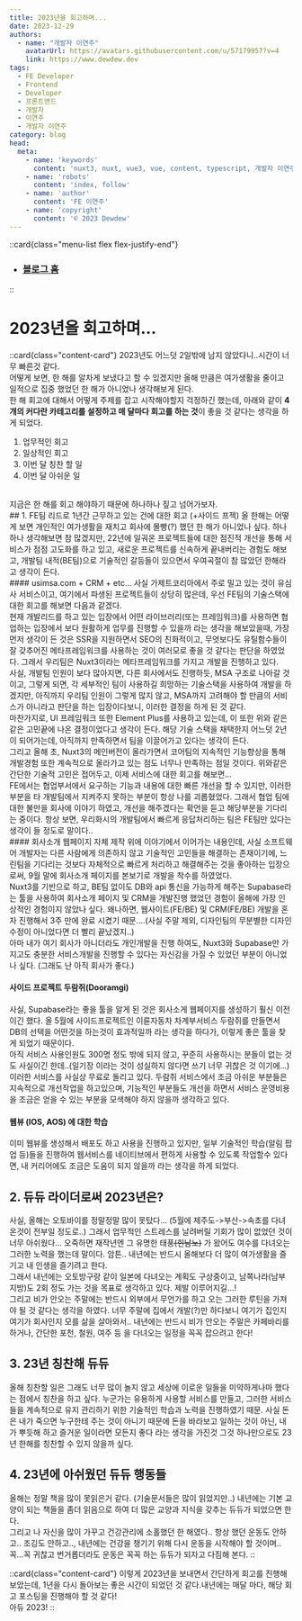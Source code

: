 ```yaml
---
title: 2023년을 회고하며...
date: 2023-12-29
authors:
  - name: "개발자 이연주"
    avatarUrl: https://avatars.githubusercontent.com/u/57179957?v=4
    link: https://www.dewdew.dev
tags:
  - FE Developer
  - Frontend
  - Developer
  - 프론트앤드
  - 개발자
  - 이연주
  - 개발자 이연주
category: blog
head:
  meta:
    - name: 'keywords'
      content: 'nuxt3, nuxt, vue3, vue, content, typescript, 개발자 이연주, FE 개발자 이연주'
    - name: 'robots'
      content: 'index, follow'
    - name: 'author'
      content: 'FE 이연주'
    - name: 'copyright'
      content: '© 2023 Dewdew'
---
```


::card{class="menu-list flex flex-justify-end"}
- ### [블로그 홈](/blog)
::

# 2023년을 회고하며...

::card{class="content-card"}
2023년도 어느덧 2일밖에 남지 않았다니..시간이 너무 빠른것 같다.<br>
어떻게 보면, 한 해를 알차게 보냈다고 할 수 있겠지만 올해 만큼은 여가생활을 줄이고 일적으로 집중 했었던 한 해가 아니었나 생각해보게 된다.<br>
한 해 회고에 대해서 어떻게 주제를 잡고 시작해야할지 걱정하긴 했는데, 아래와 같이 **4개의 커다란 카테고리를 설정하고 매 달마다 회고를 하는 것**이 좋을 것 같다는 생각을 하게 되었다.<br>
1. 업무적인 회고
2. 일상적인 회고
3. 이번 달 칭찬 할 일
4. 이번 달 아쉬운 일
<br>
지금은 한 해를 회고 해야하기 때문에 하나하나 짚고 넘어가보자.<br>
## 1. FE팀 리드로 1년간 근무하고 있는 건에 대한 회고 (+사이드 프젝)
올 한해는 어떻게 보면 개인적인 여가생활을 재치고 회사에 몰빵(?) 했던 한 해가 아니었나 싶다. 하나하나 생각해보면 참 많겠지만, 22년에 일궈온 프로젝트들에 대한 점진적 개선을 통해 서비스가 점점 고도화를 하고 있고, 새로운 프로젝트를 신속하게 끝내버리는 경험도 해보고, 개발팀 내적(BE팀)으로 기술적인 갈등들이 있으면서 우여곡절이 참 많았던 한해라고 생각이 든다.<br>
#### usimsa.com + CRM + etc...
사실 가제트코리아에서 주로 밀고 있는 것이 유심사 서비스이고, 여기에서 파생된 프로젝트들이 상당히 많은데, 우선 FE팀의 기술스택에 대한 회고를 해보면 다음과 같겠다.<br>
현재 개발리드를 하고 있는 입장에서 어떤 라이브러리(또는 프레임워크)를 사용하면 협업하는 입장에서 보다 원활하게 업무를 진행할 수 있을까 라는 생각을 해보았을때, 가장 먼저 생각이 든 것은 SSR을 지원하면서 SEO의 친화적이고, 무엇보다도 유틸함수들이 잘 갖추어진 메타프레임워크를 사용하는 것이 여러모로 좋을 것 같다는 판단을 하였었다. 그래서 우리팀은 Nuxt3이라는 메타프레임워크를 가지고 개발을 진행하고 있다.<br>
사실, 개발팀 인원이 보다 많아지면, 다른 회사에서도 진행하듯, MSA 구조로 나아갈 것이고, 그렇게 되면, 각 세부적인 팀이 사용하길 희망하는 기술스택을 사용하여 개발을 하겠지만, 아직까지 우리팀 인원이 그렇게 많지 않고, MSA까지 고려해야 할 만큼의 서비스가 아니라고 판단을 하는 입장이다보니, 이러한 결정을 하게 된 것 같다.<br>
마찬가지로, UI 프레임워크 또한 Element Plus를 사용하고 있는데, 이 또한 위와 같은 같은 고민끝에 나온 결정이었다고 생각이 든다. 해당 기술 스택을 채택한지 어느덧 2년이 되어가는데, 아직까지 만족하면서 팀을 이끌어가고 있다는 생각이 든다.<br>
그리고 올해 초, Nuxt3의 메인버전이 올라가면서 코어팀의 지속적인 기능향상을 통해 개발경험 또한 계속적으로 올라가고 있는 점도 너무나 만족하는 점일 것이다. 위와같은 간단한 기술적 고민은 접어두고, 이제 서비스에 대한 회고를 해보면...<br>
FE에서는 협업부서에서 요구하는 기능과 내용에 대한 빠른 개선을 할 수 있지만, 이러한 부분을 타 개발팀에서 지켜주지 못하는 부분이 항상 나를 괴롭혔었다. 그래서 협업 팀에 대한 불만을 회사에 이야기 하였고, 개선을 해주겠다는 확언을 듣고 해당부분을 기다리는 중이다. 항상 보면, 우리화시의 개발팀에서 빠르게 응답처리하는 팀은 FE팀만 있다는 생각이 들 정도로 말이다..<br>
#### 회사소개 웹페이지 자체 제작
위에 이야기에서 이어가는 내용인데, 사실 소프트웨어 개발자는 다른 사람에게 의존하지 않고 기술적인 고민들을 해결하는 존재이기에, 느린팀을 기다리는 것보다 자체적으로 빠르게 처리하고 해결해주는 것을 좋아하는 입장으로써, 9월 말에 회사소개 페이지를 본보기로 개발을 착수를 하였었다.<br>
Nuxt3를 기반으로 하고, BE팀 없이도 DB와 api 통신을 가능하게 해주는 Supabase라는 툴을 사용하여 회사소개 페이지 및 CRM을 개발진행 했었던 경험이 올해에 가장 인상적인 경험이지 않았나 싶다. 왜나하면, 웹사이트(FE/BE) 및 CRM(FE/BE) 개발을 혼자 진행해서 3주 만에 완료 시켰기 때문....(사실 주말 제외, 디자인팀의 무분별한 디자인수정이 아니었다면 더 빨리 끝났겠지..)<br>
아마 내가 여기 회사가 아니더라도 개인개발을 진행 하여도, Nuxt3와 Supabase만 가지고도 충분한 서비스개발을 진행할 수 있다는 자신감을 가질 수 있었던 부분이 아니었나 싶다. (그래도 난 아직 회사가 좋다.)

#### 사이드 프로젝트 두람쥐(Dooramgi)
사실, Supabase라는 좋을 툴을 알게 된 것은 회사소게 웹페이지를 생성하기 훨신 이전이긴 했다. 올 5월에 사이드프로젝트인 이륜자동차 차계부서비스 두람쥐를 만들면서 DB의 선택을 어떤것을 하는것이 효과적일까 라는 생각을 하다가, 이렇게 좋은 툴을 찾게 되었기 때문이다.<br>
아직 서비스 사용인원도 300명 정도 밖에 되지 않고, 꾸준히 사용하시는 분들이 없는 것도 사실이긴 한데..(일기장 이라는 것이 성실하지 않다면 쓰기 너무 귀찮은 것 이기에...) 이러한 서비스를 사실상 무료로 돌리고 있다. 두람쥐 서비스에서 조금 아쉬운 부분들은 지속적으로 개선작업을 하고있으며, 기능적인 부분들도 개선을 하면서 서비스 운영비용을 조금은 얻을 수 있는 부분을 모색해야 하지 않을까 생각하고 있다.<br>
#### 웹뷰 (IOS, AOS) 에 대한 학습
이미 웹뷰를 생성해서 배포도 하고 사용을 진행하고 있지만, 일부 기술적인 학습(알림 팝업 등)들을 진행하여 웹서비스를 네이티브에서 편하게 사용할 수 있도록 작업할수 있다면, 내 커리어에도 조금은 도움이 되지 않을까 라는 생각을 하게 되었다.
## 2. 듀듀 라이더로써 2023년은?
사실, 올해는 오토바이를 정말정말 많이 못탔다... (5월에 제주도->부산->속초를 다녀온것이 전부일 정도로..) 그래서 업무적인 스트레스를 날려버릴 기회가 많이 없었던 것이 너무 아쉬웠다... 오죽하면 재작년엔 그 유명한 태풍~~(힌남노)~~ 가 왔어도 여수를 다녀오는 그러한 노력을 했는데 말이다. 암튼.. 내년에는 반드시 올해보다 더 많이 여가생활을 즐기고 내 인생을 즐기려고 한다.<br>
그래서 내년에는 오토방구랑 같이 일본에 다녀오는 계획도 구상중이고, 남쪽나라(남부지방)도 2회 정도 가는 것을 목표로 생각하고 있다. 제발 이루어지길...!<br>
그리고 비가 안오는 주말에는 반드시 외부에서 무언가를 하고 오는 그러한 루틴을 가져야 될 것 같다는 생각을 하였다. 너무 주말에 집에서 개발(?)만 하다보니 여기가 집인지 여기가 회사인지 모를 삶을 살아와서.. 내년에는 반드시 비가 안오는 주말은 카페바리를 하거나, 간단한 포천, 철원, 여주 등 을 다녀오는 일정을 꼭꼭 잡으려고 한다!
## 3. 23년 칭찬해 듀듀
올해 칭찬할 일은 그래도 너무 많이 놀지 않고 세상에 이로운 일들을 미약하게나마 했다는 점에서 칭찬을 하고 싶다. 누군가는 유용하게 사용할 서비스를 만들고, 그러한 서비스들을 계속적으로 유지 관리하기 위한 기술적인 학습과 노력을 진행하였기 때문. 사실 돈은 내가 죽으면 누구한테 주는 것이 아니기 때문에 돈을 바라보고 일하는 것이 아닌, 내가 뿌듯해 하고 즐거운 일이라면 모든지 좋다 라는 생각을 가진것 그것 하나만으로도 23년 한해를 칭찬할 수 있지 않을까 싶다.
## 4. 23년에 아쉬웠던 듀듀 행동들
올해는 정말 책을 많이 못읽은거 같다. (기술문서들은 많이 읽었지만..) 내년에는 기본 교양이 되는 책들을 좀더 읽음으로 하여 더 많은 교양과 지식을 갖추는 듀듀가 되었으면 한다.<br>
그리고 나 자신을 많이 가꾸고 건강관리에 소홀했던 한 해였다.. 항상 했던 운동도 안하고.. 조깅도 안하고.., 내년에는 건강을 챙기기 위해 다시 운동을 시작해야 할 것이며.. 꼭...꼭 귀찮고 번거롭더라도 운동은 꼭꼭 하는 듀듀가 되자고 다짐해 본다.
::

::card{class="content-card"}
이렇게 2023년을 보내면서 간단하게 회고를 진행해 보았는데, 1년을 다시 돌아보는 좋은 시간이 되었던 것 같다.내년에는 매달 마다, 해당 회고 포스팅을 진행해야 할 것 같다!<br>
아듀 2023!
::